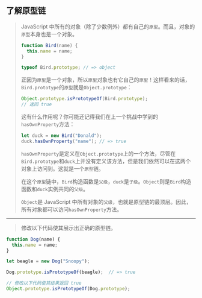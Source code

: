 ## 了解原型链

> JavaScript 中所有的对象（除了少数例外）都有自己的`原型`。而且，对象的`原型`本身也是一个对象。
>
> ```js
> function Bird(name) {
>   this.name = name;
> }
> 
> typeof Bird.prototype; // => object
> ```
>
> 正因为`原型`是一个对象，所以`原型`对象也有它自己的`原型`！这样看来的话，`Bird.prototype`的`原型`就是`Object.prototype`：
>
> ```js
> Object.prototype.isPrototypeOf(Bird.prototype);
> // 返回 true
> ```
>
> 这有什么作用呢？你可能还记得我们在上一个挑战中学到的`hasOwnProperty`方法：
>
> ```js
> let duck = new Bird("Donald");
> duck.hasOwnProperty("name"); // => true
> ```
>
> `hasOwnProperty`是定义在`Object.prototype`上的一个方法，尽管在`Bird.prototype`和`duck`上并没有定义该方法，但是我们依然可以在这两个对象上访问到。这就是一个`原型`链。
>
> 在这个`原型`链中，`Bird`构造函数是`父级`，`duck`是`子级`。`Object`则是`Bird`构造函数和`duck`实例共同的`父级`。
>
> `Object`是 JavaScript 中所有对象的`父级`，也就是原型链的最顶层。因此，所有对象都可以访问`hasOwnProperty`方法。

---

> 修改以下代码使其展示出正确的原型链。

```js
function Dog(name) {
  this.name = name;
}

let beagle = new Dog("Snoopy");

Dog.prototype.isPrototypeOf(beagle);  // => true

// 修改以下代码使其结果返回 true
Object.prototype.isPrototypeOf(Dog.prototype);

```

